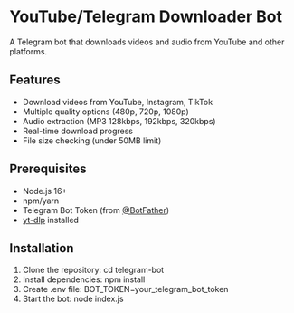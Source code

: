 # YouTube/Telegram Downloader Bot

A Telegram bot that downloads videos and audio from YouTube and other platforms.

## Features

- Download videos from YouTube, Instagram, TikTok
- Multiple quality options (480p, 720p, 1080p)
- Audio extraction (MP3 128kbps, 192kbps, 320kbps)
- Real-time download progress
- File size checking (under 50MB limit)

## Prerequisites

- Node.js 16+
- npm/yarn
- Telegram Bot Token (from [@BotFather](https://t.me/BotFather))
- [yt-dlp](https://github.com/yt-dlp/yt-dlp) installed

## Installation

1. Clone the repository: cd telegram-bot
2. Install dependencies: npm install
3. Create .env file: BOT_TOKEN=your_telegram_bot_token
4. Start the bot: node index.js